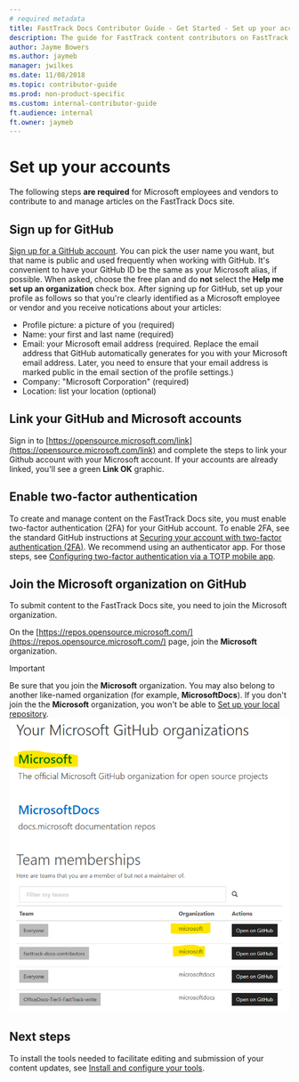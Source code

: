 ```yaml
---
# required metadata
title: FastTrack Docs Contributor Guide - Get Started - Set up your accounts
description: The guide for FastTrack content contributors on FastTrack Docs.
author: Jayme Bowers
ms.author: jaymeb
manager: jwilkes
ms.date: 11/08/2018
ms.topic: contributor-guide
ms.prod: non-product-specific
ms.custom: internal-contributor-guide
ft.audience: internal
ft.owner: jaymeb
---
```


# Set up your accounts

The following steps **are required** for Microsoft employees and vendors to contribute to and manage articles on the FastTrack Docs site. 

## Sign up for GitHub

[Sign up for a GitHub account](https://github.com/join). You can pick the user name you want, but that name is public and used frequently when working with GitHub. It's convenient to have your GitHub ID be the same as your Microsoft alias, if possible. When asked, choose the free plan and do **not** select the **Help me set up an organization** check box. After signing up for GitHub, set up your profile as follows so that you're clearly identified as a Microsoft employee or vendor and you receive notications about your articles:

 - Profile picture: a picture of you (required)
 - Name: your first and last name (required)
 - Email: your Microsoft email address (required. Replace the email address that GitHub automatically generates for you with your Microsoft email address. Later, you need to ensure that your email address is marked public in the email section of the profile settings.)
 - Company: "Microsoft Corporation" (required)
 - Location: list your location (optional)

## Link your GitHub and Microsoft accounts

Sign in to [https://opensource.microsoft.com/link](https://opensource.microsoft.com/link) and complete the steps to link your Github account with your Microsoft account. If your accounts are already linked, you'll see a green **Link OK** graphic. 

## Enable two-factor authentication

To create and manage content on the FastTrack Docs site, you must enable two-factor authentication (2FA) for your GitHub account. To enable 2FA, see the standard GitHub instructions at [Securing your account with two-factor authentication (2FA)](https://help.github.com/articles/securing-your-account-with-two-factor-authentication-2fa/). We recommend using an authenticator app. For those steps, see [Configuring two-factor authentication via a TOTP mobile app](https://help.github.com/articles/configuring-two-factor-authentication-via-a-totp-mobile-app/).
 
## Join the Microsoft organization on GitHub

To submit content to the FastTrack Docs site, you need to join the Microsoft organization. 

On the [https://repos.opensource.microsoft.com/](https://repos.opensource.microsoft.com/) page, join the **Microsoft** organization.

> [!IMPORTANT]
> Be sure that you join the **Microsoft** organization. You may also belong to another like-named organization (for example, **MicrosoftDocs**). If you don't join the the **Microsoft** organization, you won't be able to [Set up your local repository](contribute-get-started-setup-local.md#set-up-your-local-repository).
![Microsoft organization example](media/contribute-get-started-setup-github/Microsoft-org-join-example.png)

## Next steps
To install the tools needed to facilitate editing and submission of your content updates, see [Install and configure your tools](contribute-get-started-setup-tools.md).
